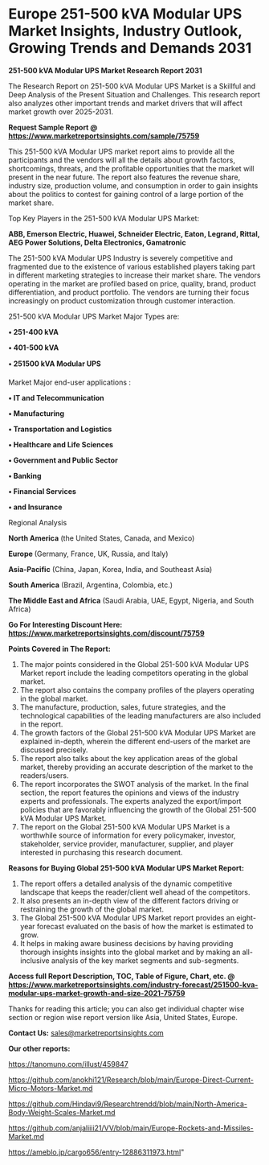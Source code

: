  # Europe 251-500 kVA Modular UPS Market Insights, Industry Outlook, Growing Trends and Demands 2031

<strong>251-500 kVA Modular UPS Market Research Report 2031</strong>

The Research Report on 251-500 kVA Modular UPS Market is a Skillful and Deep Analysis of the Present Situation and Challenges. This research report also analyzes other important trends and market drivers that will affect market growth over 2025-2031.

<strong>Request Sample Report @ <a href=https://www.marketreportsinsights.com/sample/75759>https://www.marketreportsinsights.com/sample/75759</a></strong>

This 251-500 kVA Modular UPS market report aims to provide all the participants and the vendors will all the details about growth factors, shortcomings, threats, and the profitable opportunities that the market will present in the near future. The report also features the revenue share, industry size, production volume, and consumption in order to gain insights about the politics to contest for gaining control of a large portion of the market share.

Top Key Players in the 251-500 kVA Modular UPS Market:

<strong>ABB, Emerson Electric, Huawei, Schneider Electric, Eaton, Legrand, Rittal, AEG Power Solutions, Delta Electronics, Gamatronic</strong>

The 251-500 kVA Modular UPS Industry is severely competitive and fragmented due to the existence of various established players taking part in different marketing strategies to increase their market share. The vendors operating in the market are profiled based on price, quality, brand, product differentiation, and product portfolio. The vendors are turning their focus increasingly on product customization through customer interaction.

251-500 kVA Modular UPS Market Major Types are:

<strong>• 251-400 kVA

• 401-500 kVA

• 251500 kVA Modular UPS</strong>

Market Major end-user applications :

<strong>• IT and Telecommunication

• Manufacturing

• Transportation and Logistics

• Healthcare and Life Sciences

• Government and Public Sector

• Banking

• Financial Services

• and Insurance</strong>

Regional Analysis

</u><strong><b>North America</b></strong> (the United States, Canada, and Mexico)

<strong><b>Europe </b></strong>(Germany, France, UK, Russia, and Italy)

<strong><b>Asia-Pacific</b></strong> (China, Japan, Korea, India, and Southeast Asia)

<strong><b>South America</b></strong> (Brazil, Argentina, Colombia, etc.)

<strong><b>The Middle East and Africa</b></strong> (Saudi Arabia, UAE, Egypt, Nigeria, and South Africa)

<strong>Go For Interesting Discount Here: <a href=https://www.marketreportsinsights.com/discount/75759>https://www.marketreportsinsights.com/discount/75759</a></strong>

<strong>Points Covered in The Report:</strong>
<ol>
  <li>The major points considered in the Global 251-500 kVA Modular UPS Market report include the leading competitors operating in the global market.</li>
  <li>The report also contains the company profiles of the players operating in the global market.</li>
  <li>The manufacture, production, sales, future strategies, and the technological capabilities of the leading manufacturers are also included in the report.</li>
  <li>The growth factors of the Global 251-500 kVA Modular UPS Market are explained in-depth, wherein the different end-users of the market are discussed precisely.</li>
  <li>The report also talks about the key application areas of the global market, thereby providing an accurate description of the market to the readers/users.</li>
  <li>The report incorporates the SWOT analysis of the market. In the final section, the report features the opinions and views of the industry experts and professionals. The experts analyzed the export/import policies that are favorably influencing the growth of the Global 251-500 kVA Modular UPS Market.</li>
  <li>The report on the Global 251-500 kVA Modular UPS Market is a worthwhile source of information for every policymaker, investor, stakeholder, service provider, manufacturer, supplier, and player interested in purchasing this research document.</li>
</ol>
<strong>Reasons for Buying Global 251-500 kVA Modular UPS Market Report:</strong>

<ol>
  <li>The report offers a detailed analysis of the dynamic competitive landscape that keeps the reader/client well ahead of the competitors.</li>
  <li>It also presents an in-depth view of the different factors driving or restraining the growth of the global market.</li>
  <li>The Global 251-500 kVA Modular UPS Market report provides an eight-year forecast evaluated on the basis of how the market is estimated to grow.</li>
  <li>It helps in making aware business decisions by having providing thorough insights insights into the global market and by making an all-inclusive analysis of the key market segments and sub-segments.</li>
</ol>
<strong>Access full Report Description, TOC, Table of Figure, Chart, etc. @ <a href=https://www.marketreportsinsights.com/industry-forecast/251500-kva-modular-ups-market-growth-and-size-2021-75759>https://www.marketreportsinsights.com/industry-forecast/251500-kva-modular-ups-market-growth-and-size-2021-75759</a></strong>


Thanks for reading this article; you can also get individual chapter wise section or region wise report version like Asia, United States, Europe.

<strong>Contact Us:</strong>
sales@marketreportsinsights.com

<strong>Our other reports:</strong>

<a href=https://tanomuno.com/illust/459847>https://tanomuno.com/illust/459847</a>

<a href=https://github.com/anokhi121/Research/blob/main/Europe-Direct-Current-Micro-Motors-Market.md>https://github.com/anokhi121/Research/blob/main/Europe-Direct-Current-Micro-Motors-Market.md</a>

<a href=https://github.com/Hindavi9/Researchtrendd/blob/main/North-America-Body-Weight-Scales-Market.md>https://github.com/Hindavi9/Researchtrendd/blob/main/North-America-Body-Weight-Scales-Market.md</a>

<a href=https://github.com/anjaliiii21/VV/blob/main/Europe-Rockets-and-Missiles-Market.md>https://github.com/anjaliiii21/VV/blob/main/Europe-Rockets-and-Missiles-Market.md</a>

<a href=https://ameblo.jp/cargo656/entry-12886311973.html>https://ameblo.jp/cargo656/entry-12886311973.html</a>"
